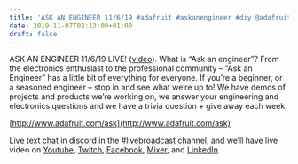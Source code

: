 ```yaml
---
title: 'ASK AN ENGINEER 11/6/19 #adafruit #askanengineer #diy @adafruit'
date: 2019-11-07T02:13:00+01:00
draft: false
---
```


ASK AN ENGINEER 11/6/19 LIVE! ([video](https://youtu.be/b_jZ0i_BuJU)). What is “Ask an engineer”? From the electronics enthusiast to the professional community – “Ask an Engineer” has a little bit of everything for everyone. If you’re a beginner, or a seasoned engineer – stop in and see what we’re up to! We have demos of projects and products we’re working on, we answer your engineering and electronics questions and we have a trivia question + give away each week.

[http://www.adafruit.com/ask](http://www.adafruit.com/ask)

Live [text chat in discord](https://adafru.it/discord) in the [#livebroadcast channel](https://adafru.it/discord), and we’ll have live video on [Youtube](https://youtube.com/adafruit/live), [Twitch](https://www.twitch.tv/adafruit), [Facebook,](https://www.facebook.com/adafruitindustries) [Mixer](https://mixer.com/adafruit), and [LinkedIn](https://www.linkedin.com/in/adafruit).